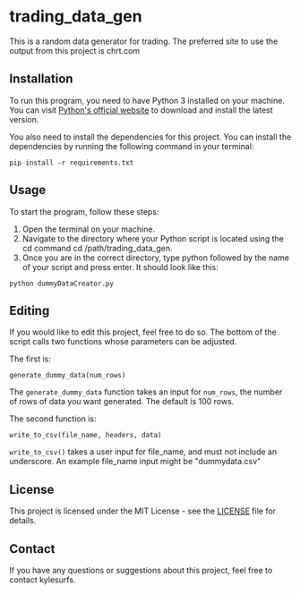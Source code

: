 # trading_data_gen
This is a random data generator for trading. The preferred site to use the output from this project is chrt.com

## Installation

To run this program, you need to have Python 3 installed on your machine. You can visit [Python's official website](https://www.python.org/downloads/) to download and install the latest version.

You also need to install the dependencies for this project. You can install the dependencies by running the following command in your terminal:

```
pip install -r requirements.txt
```

## Usage

To start the program, follow these steps:

1) Open the terminal on your machine.
2) Navigate to the directory where your Python script is located using the cd command cd /path/trading_data_gen.
3) Once you are in the correct directory, type python followed by the name of your script and press enter. It should look like this:

```
python dummyDataCreator.py
```

## Editing

If you would like to edit this project, feel free to do so. The bottom of the script calls two functions whose parameters can be adjusted.

The first is:

```
generate_dummy_data(num_rows)
```
The `generate_dummy_data` function takes an input for `num_rows`, the number of rows of data you want generated. The default is 100 rows.

The second function is:

```
write_to_csv(file_name, headers, data)
```
`write_to_csv()` takes a user input for file_name, and must not include an underscore. An example file_name input might be "dummydata.csv" 


## License

This project is licensed under the MIT License - see the [LICENSE](LICENSE) file for details.

## Contact

If you have any questions or suggestions about this project, feel free to contact kylesurfs.